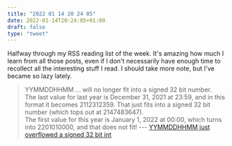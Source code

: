 ```yaml
---
title: "2022 01 14 20 24 05"
date: 2022-01-14T20:24:05+01:00
draft: false
type: "tweet"
---
```

Halfway through my RSS reading list of the week. It's amazing how much I learn from all those posts, even if I don't necessarily have enough time to recollect all the interesting stuff I read. I should take more note, but I've became so lazy lately.

> YYMMDDHHMM ... will no longer fit into a signed 32 bit number.<br>
> The last value for last year is December 31, 2021 at 23:59, and in this format it becomes 2112312359. That just fits into a signed 32 bit number (which tops out at 2147483647).<br>
> The first value for this year is January 1, 2022 at 00:00, which turns into 2201010000, and that does not fit! --- [YYMMDDHHMM just overflowed a signed 32 bit int](https://rachelbythebay.com/w/2022/01/01/baddate/)

